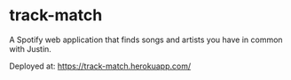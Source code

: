 # track-match
A Spotify web application that finds songs and artists you have in common with Justin.


Deployed at: https://track-match.herokuapp.com/
